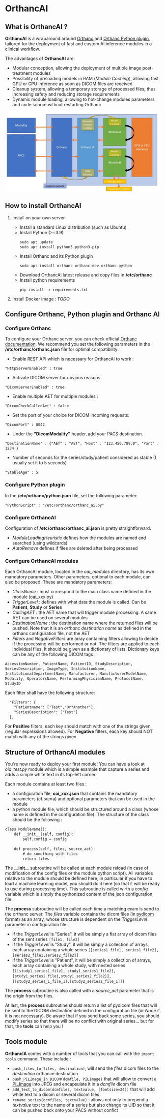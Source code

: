 # OrthancAI

## What is OrthancAI ?

**OrthancAI** is a wraparound around [Orthanc](https://orthanc.uclouvain.be/) and [Orthanc Python plugin](https://orthanc.uclouvain.be/book/plugins/python.html), tailored for the deployment of fast and custom AI inference modules in a clinical workflow.

The advantages of **OrthancAI** are:

- Modular conception, allowing the deployment of multiple image post-treatment modules
- Possibility of preloading models in RAM (*Module Caching*), allowing fast GPU or CPU inference as soon as DICOM files are received
- Cleanup system, allowing a temporary storage of processed files, thus increasing safety and reducing storage requirements
- Dynamic module loading, allowing to hot-change modules parameters and code source without restarting Orthanc

![OrthancAI global architecture design](doc/OrthancAIWorkflow.jpg)


## How to install OrthancAI

1. Install on your own server
   - Install a standard Linux distribution (such as Ubuntu)
   - Install Python (>=3.9)
     ```
     sudo apt update
     sudo apt install python3 python3-pip
     ```
   - Install Orthanc and its Python plugin
     ```
     sudo apt install orthanc orthanc-dev orthanc-python
     ```
   - Download OrthancAI latest release and copy files in **/etc/orthanc**
   - Install python requirements
     ```
     pip install -r requirements.txt
     ```
     
2. Install Docker image : *TODO*

## Configure Orthanc, Python plugin and Orthanc AI

### Configure Orthanc

To configure your Orthanc server, you can check official [Orthanc documentation](https://orthanc.uclouvain.be/book/users/configuration.html#configuration). We recommend you set the following parameters in the **/etc/orthanc/orthanc.json** file for optimal compatibility:

- Enable REST API which is necessary for OrthancAI to work :
```
"HttpServerEnabled" : true 
```

- Activate DICOM server for obvious reasons
```
"DicomServerEnabled" : true
```

- Enable multiple AET for multiple modules :
```
"DicomCheckCalledAet" : false
```

- Set the port of your choice for DICOM incoming requests:
```
"DicomPort" : 8042
```

- Under the **"DicomModality"** header, add your PACS destination.
```
"DestinationName" : {"AET" : "AET", "Host" : "123.456.789.0", "Port" : 1234 }
```

- Number of seconds for the series/study/patient considered as stable (I usually set it to 5 seconds)
```
"StableAge" : 5
```

### Configure Python plugin

In the **/etc/orthanc/python.json** file, set the following parameter:

```
"PythonScript" : "/etc/orthanc/orthanc_ai.py"
```

### Configure OrthancAI

Configuration of **/etc/orthanc/orthanc_ai.json** is pretty straightforward.

- *ModuleLoadingHeuristic* defines how the modules are named and searched (using wildcards)
- *AutoRemove* defines if files are deleted after being processed

### Configure OrthancAI modules

Each OrthancAI module, located in the *oai_modules* directory, has its own  mandatory parameters. Other parameters, optional to each module, can also be proposed. These are mandatory parameters: 

- *ClassName* : must correspond to the main class name defined in the module (oai_xxx.py)
- *TriggerLevel* : defines with what data the module is called. Can be **Patient**, **Study** or **Series**
- *CallingAET* : the AET name that will trigger module processing. A same AET can be used on several modules
- *DestinationName* : the destination name where the returned files will be pushed. Note that it is an *orthanc destination name* as defined in the orthanc configuration file, not the AET
- *Filters* and *NegativeFilters* are array containing filters allowing to decide if the processing will be performed or not. The filters are applied to each individual files. It should be given as a dictionary of lists. Dictionary keys can be any of the following DICOM tags :
```
AccessionNumber, PatientName, PatientID, StudyDescription, SeriesDescription, ImageType, InstitutionName, InstitutionalDepartmentName, Manufacturer, ManufacturerModelName, Modality, OperatorsName, PerformingPhysicianName, ProtocolName, StudyID
```
Each filter shall have the following structure:
```
  "Filters": {
    "PatientName": ["Test","Or*Another"],
    "SeriesDescription": ["Test"]
  },
```
For **Positive** filters, each key should match with one of the strings given (regular expressions allowed). For **Negative** filters, each key should NOT match with any of the strings given.

## Structure of OrthancAI modules

You're now ready to deploy your first module! You can have a look at *oia_test.py* module which is a simple example that capture a series and adds a simple white text in its top-left corner.

Each module contains at least two files :

- a configuration file, **oai_xxx.json** that contains the mandatory parameters (cf supra) and optional parameters that can be used in the module
- a python module file, which should be structured around a class (whose name is defined in the configuration file). The structure of the class should be the following :

```
class ModuleName():
    def __init__(self, config):
        self.config = config

    def process(self, files, source_aet):
        # do something with files
        return files
```

The **\_\_init\_\_** subroutine will be called at each module reload (in case of modification of the config files or the module python script). All variables relative to the module should be defined here, in particular if you have to load a machine learning model, you should do it here (so that it will be ready to use during processing time). This subroutine is called wirth a *config* variable which is simply the pythonized content of the json configuration file.

The **process** subroutine will be called each time a matching exam is send to the orthanc server. The *files* variable contains the dicom files (in [pydicom](https://pydicom.github.io/) format) as an array, whose structure is dependent on the *TriggerLevel* parameter in configuration file:

- if the *TriggerLevel* is "Series", it will be simply a flat array of dicom files of the sent series `[file1, file2]`
- if the *TriggerLevel* is "Study", it will be simply a collection of arrays, each array containing a whole series `[[series1_file1, series1_file2],[series2_file1,series2_file2]]`
- if the *TriggerLevel* is "Patient", it will be simply a collection of arrays, each array containing a whole study, with nested series `[[[study1_series1_file1, study1_series1_file2],[study1_series2_file1,study1_series2_file2]],[[study2_series_1_file_1],[study2_series2_file_1]]]`

The **process** subroutine is also called with a *source_aet* parameter that is the origin from the files.

At last, the **process** subroutine should return a list of pydicom files that will be sent to the DICOM destination defined in the configuration file (or *None* if it is not necessary). Be aware that if you send back some series, you should modify series so that there will be no conflict with original series... but for that, the **tools** can help you !

## Tools module

**OrthancIA** comes with a number of tools that you can call with the `import tools` command. These include :

- `push_files_to(files, destination)`, will send the *files* dicom files to the *destination* orthance destination
- `push_PILImage_in_DICOM(dcmfile, PILImage)` that will allow to convert a [PILImage](https://pillow.readthedocs.io/) into JPEG and encapsulate it in a *dcmfile* dicom file
- `add_text_to_dicom(dcmfiles, textvalue, [fontsize=24])` that will add white text to a dicom or several dicom files
- `rename_series(dcmfiles, textvalue)` : allows not only to prepend a *textvalue* text to the name of a series but also change its UID so that it can be pushed back onto your PACS without confict
